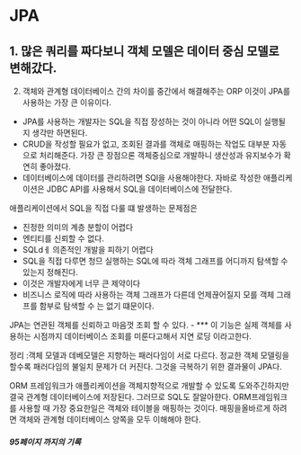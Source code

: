 # JPA

## 1. 많은 쿼리를 짜다보니 객체 모델은 데이터 중심 모델로 변해갔다. 
2. 객체와 관계형 데이터베이스 간의 차이를 중간에서 해결해주는 ORP 이것이 JPA를 사용하는 가장 큰 이유이다.

- JPA를 사용하는 개발자는 SQL을 직접 장성하는 것이 아니라 어떤 SQL이 실행될지 생각만 하면된다.
- CRUD을 작성할 필요가 없고, 조회된 결과를 객체로 매핑하는 작업도 대부분 자동으로 처리해준다. 가장 큰 장점으론 객체중심으로 개발하니 생산성과 유지보수가 확연히 좋아졌다.
- 데이터베이스에 데이터를 관리하려면 SQl을 사용해야한다. 자바로 작성한 애플리케이션은 JDBC API를 사용해서 SQL을 데이터베이스에 전달한다.

애플리케이션에서 SQL을 직접 다룰 떄 발생하는 문제점은 
- 진정한 의미의 계층 분할이 어렵다
- 엔티티를 신뢰할 수 없다.
- SQLdㅔ 의존적인 개발을 피하기 어렵다
- SQL을 직접 다루면 청므 실행하는 SQL에 따라 객체 그래프를 어디까지 탐색할 수 있는지 정해진다. 
- 이것은 개발자에게 너무 큰 제약이다 
- 비즈니스 로직에 따라 사용하는 객체 그래프가 다른데 언제끊어질지 모를 객체 그래프를 함부로 탐색할 수 는 없기 떄문이다.

JPA는 연관된 객체를 신뢰하고 마음껏 조회 할 수 있다.
    - ***  이 기능은 실제 객체를 사용하는 시점까지 데이터베이스 조회를 미룬다고해서 지연 로딩 이라고한다.


정리 :객체 모델과 데베모델은 지향하는 패러다임이 서로 다르다. 
정교한 객체 모델링을 할수록 패러다임의 불일치 문제가 더 커진다.
그것을 극복하기 위한 결과물이 JPA다. 


ORM 프레임워크가 애플리케이션을 객체지향적으로 개발할 수 있도록 도와주긴하지만 결국 관계형 데이터베이스에 저장된다. 그러므로 
SQL도 잘알아햔다. ORM프레임워크를 사용할 때 가장 중요한일은 객체와 테이블을 매핑하는 것이다. 매핑을올바르게 하려면 객체와 관계형 데이터베이스 양쪽을 모두 
이해해야 한다. 


##### 95페이지 까지의 기록 